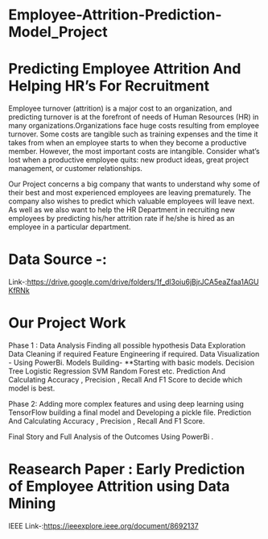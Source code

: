 # Employee-Attrition-Prediction-Model_Project
# Predicting Employee Attrition And Helping HR’s For Recruitment

Employee turnover (attrition) is a major cost to an organization, and predicting turnover is at the forefront of needs of Human Resources (HR) in many organizations.Organizations face huge costs resulting from employee turnover. Some costs are tangible such as training expenses and the time it takes from when an employee starts to when they become a productive member. However, the most important costs are intangible. Consider what’s lost when a productive employee quits: new product ideas, great project management, or customer relationships.

Our Project concerns a big company that wants to understand why some of their best and most experienced employees are leaving prematurely. The company also wishes to predict which valuable employees will leave next. As well as we also want to help the HR Department in recruiting new employees by predicting his/her attrition rate if he/she is hired as an employee in a particular department.

# Data Source -:
Link-:https://drive.google.com/drive/folders/1f_dl3oiu6jBjrJCA5eaZfaa1AGUKfRNk

# Our Project Work
Phase 1 :
Data Analysis
Finding all possible hypothesis
Data Exploration
Data Cleaning if required
Feature Engineering if required.
Data Visualization - Using PowerBi.
Models Building- **Starting with basic models.
Decision Tree
Logistic Regression
SVM
Random Forest etc.
Prediction And Calculating Accuracy , Precision , Recall And F1 Score to decide which model is best.

Phase 2:
Adding more complex features and using deep learning using TensorFlow building a final model and Developing a pickle file.
Prediction And Calculating Accuracy , Precision , Recall And F1 Score.

Final Story and Full Analysis of the Outcomes Using PowerBi .

# Reasearch Paper : Early Prediction of Employee Attrition using Data Mining
IEEE Link-:https://ieeexplore.ieee.org/document/8692137
